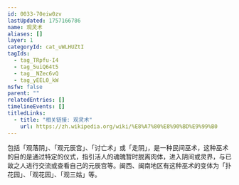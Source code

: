 ```yaml
---
id: 0033-70eiw0zv
lastUpdated: 1757166786
name: 观灵术
aliases: []
layer: 1
categoryId: cat_uWLHUZtI
tagIds:
  - tag_TRpfu-I4
  - tag_5uiQ64t5
  - tag__NZec6vQ
  - tag_yEEL0_kW
nsfw: false
parent: ""
relatedEntries: []
timelineEvents: []
titledLinks:
  - title: "相关链接: 观灵术"
    url: https://zh.wikipedia.org/wiki/%E8%A7%80%E8%90%BD%E9%99%B0
---
```


包括「观落阴」、「观元辰宫」、「讨亡术」或「走阴」，是一种民间巫术，这种巫术的目的是通过特定的仪式，指引活人的魂魄暂时脱离肉体，进入阴间或灵界，与已故之人进行交流或查看自己的元辰宫等。闽西、闽南地区有这种巫术的变体为「扑花园」、「观花园」、「观三姑」等。